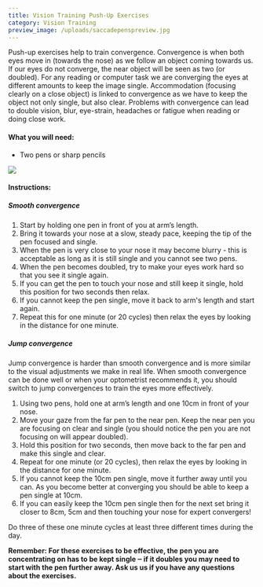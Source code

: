 ```yaml
---
title: Vision Training Push-Up Exercises
category: Vision Training
preview_image: /uploads/saccadepenspreview.jpg
---
```

<div class="employee-heading">
</p>Push-up exercises help to train convergence. Convergence is when both eyes move in (towards the nose) as we follow an object coming towards us. If our eyes do not converge, the near object will be seen as two (or doubled). For any reading or computer task we are converging the eyes at different amounts to keep the image single. Accommodation (focusing clearly on a close object) is linked to convergence as we have to keep the object not only single, but also clear. Problems with convergence can lead to double vision, blur, eye-strain, headaches or fatigue when reading or doing close work.</p>
</div>

#### What you will need:

* Two pens or sharp pencils

![](/uploads/pencil.jpg)

#### Instructions:

##### Smooth convergence

1. Start by holding one pen in front of you at arm’s length. 
2. Bring it towards your nose at a slow, steady pace, keeping the tip of the pen focused and single.
3. When the pen is very close to your nose it may become blurry - this is acceptable as long as it is still single and you cannot see two pens. 
4. When the pen becomes doubled, try to make your eyes work hard so that you see it single again. 
5. If you can get the pen to touch your nose and still keep it single, hold this position for two seconds then relax.
6. If you cannot keep the pen single, move it back to arm's length and start again. 
7. Repeat this for one minute (or 20 cycles) then relax the eyes by looking in the distance for one minute.

##### Jump convergence

Jump convergence is harder than smooth convergence and is more similar to the visual adjustments we make in real life. When smooth convergence can be done well or when your optometrist recommends it, you should switch to jump convergences to train the eyes more effectively. 

1. Using two pens, hold one at arm’s length and one 10cm in front of your nose.
2. Move your gaze from the far pen to the near pen. Keep the near pen you are focusing on clear and single (you should notice the pen you are not focusing on will appear doubled).
3. Hold this position for two seconds, then move back to the far pen and make this single and clear.
4. Repeat for one minute (or 20 cycles), then relax the eyes by looking in the distance for one minute.
5. If you cannot keep the 10cm pen single, move it further away until you can. As you become better at converging you should be able to keep a pen single at 10cm. 
6. If you can easily keep the 10cm pen single then for the next set bring it closer to 8cm, 5cm and then touching your nose for expert convergers!

Do three of these one minute cycles at least three different times during the day.

**Remember: For these exercises to be effective, the pen you are concentrating on has to be kept single ‒ if it doubles you may need to start with the pen further away. Ask us us if you have any questions about the exercises.**
